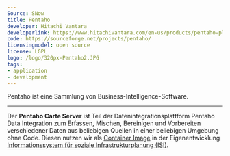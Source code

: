 ```yaml
---
Source: SNow
title: Pentaho
developer: Hitachi Vantara
developerlink: https://www.hitachivantara.com/en-us/products/pentaho-plus-platform/data-integration-analytics/pentaho-community-edition.html
code: https://sourceforge.net/projects/pentaho/
licensingmodel: open source
license: LGPL
logo: /logo/320px-Pentaho2.JPG
tags:
- application
- development
---
```


Pentaho ist eine Sammlung von Business-Intelligence-Software.

---

Der __Pentaho Carte Server__ ist Teil der Datenintegrationsplattform Pentaho Data Integration zum Erfassen, Mischen, Bereinigen und Vorbereiten verschiedener Daten aus beliebigen Quellen in einer beliebigen Umgebung ohne Code.
Diesen nutzen wir als [Container Image](https://github.com/it-at-m/pentaho-carte) in der Eigenentwicklung [Informationssystem für soziale Infrastrukturplanung (ISI)](/isi.html).

